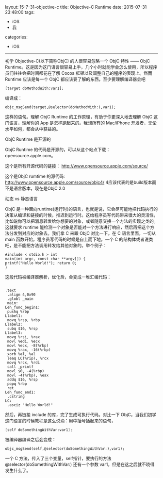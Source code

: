 layout: 15-7-31-objective-c
title: Objective-C Runtime
date: 2015-07-31 23:48:00
tags:
- iOS
- 我

categories:
- iOS
---
初学 Objective-C(以下简称ObjC) 的人很容易忽略一个 ObjC 特性 —— ObjC Runtime。这是因为这门语言很容易上手，几个小时就能学会怎么使用，所以程序员们往往会把时间都花在了解 Cocoa 框架以及调整自己的程序的表现上。然而 Runtime 应该是每一个 ObjC 都应该要了解的东西，至少要理解编译器会吧

```{bash}
[target doMethodWith:var1];
```
编译成：

```{bash}
objc_msgSend(target,@selector(doMethodWith:),var1);
```

这样的语句。理解 ObjC Runtime 的工作原理，有助于你更深入地去理解 ObjC 这门语言，理解你的 App 是怎样跑起来的。我想所有的 Mac/iPhone 开发者，无论水平如何，都会从中获益的。

ObjC Runtime 是开源的

ObjC Runtime 的代码是开源的，可以从这个站点下载： opensource.apple.com。

这个是所有开源代码的链接： http://www.opensource.apple.com/source/

这个是ObjC rumtime 的源代码: http://www.opensource.apple.com/source/objc4/
4应该代表的是build版本而不是语言版本，现在是ObjC 2.0

动态 vs 静态语言

ObjC 是一种面向runtime(运行时)的语言，也就是说，它会尽可能地把代码执行的决策从编译和链接的时候，推迟到运行时。这给程序员写代码带来很大的灵活性，比如说你可以把消息转发给你想要的对象，或者随意交换一个方法的实现之类的。这就要求 runtime 能检测一个对象是否能对一个方法进行响应，然后再把这个方法分发到对应的对象去。我们拿 C 来跟 ObjC 对比一下。在 C 语言里面，一切从 main 函数开始，程序员写代码的时候是自上而下地，一个 C 的结构体或者说类吧，是不能把方法调用转发给其他对象的。举个例子：


```{bash}
#include < stdio.h > int 
main(int argc, const char **argv[]) { 
printf("Hello World!"); return 0; 
}
```
这段代码被编译器解析，优化后，会变成一堆汇编代码：

```{bash}

.text
 .align 4,0x90
 .globl _main
_main:
Leh_func_begin1:
 pushq %rbp
Llabel1:
 movq %rsp, %rbp
Llabel2:
 subq $16, %rsp
Llabel3:
 movq %rsi, %rax
 movl %edi, %ecx
 movl %ecx, -8(%rbp)
 movq %rax, -16(%rbp)
 xorb %al, %al
 leaq LC(%rip), %rcx
 movq %rcx, %rdi
 call _printf
 movl $0, -4(%rbp)
 movl -4(%rbp), %eax
 addq $16, %rsp
 popq %rbp
 ret
Leh_func_end1:
 .cstring
LC:
 .asciz "Hello World!"

```
然后，再链接 include 的库，完了生成可执行代码。对比一下 ObjC，当我们初学这门语言的时候教程是这么说滴：用中括号括起来的语句，

```{bash}
[self doSomethingWithVar:var1];
```
被编译器编译之后会变成：

```{bash}
objc_msgSend(self,@selector(doSomethingWithVar:),var1);
```
一个 C 方法，传入了三个变量，self指针，要执行的方法 @selector(doSomethingWithVar:) 还有一个参数 var1。但是在这之后就不晓得发生什么了。








